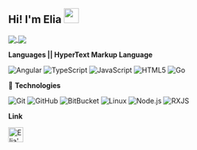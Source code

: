 ## **Hi! I'm Elia** <img src="https://raw.githubusercontent.com/MartinHeinz/MartinHeinz/master/wave.gif" width="30px">
<a href="https://github.com/twopill/twopill">
 <img align="center" src="https://github-readme-stats.vercel.app/api?username=twopill&count_private=true&show_icons=true&theme=crypto&bg_color=fff&text_color=252525&icon_color=dd4c35&title_color=dd4c35&hide_border=true" />
</a>

<a href="https://github.com/twopill/twopill">
  <img align="center" src="https://github-readme-stats.vercel.app/api/top-langs/?username=twopill&hide=css,scss, java&icon_color=2bbc8a&theme=vue&langs_count=8&theme=crypto&bg_color=fff&text_color=252525&icon_color=dd4c35&title_color=dd4c35&hide_border=true" />
</a>

**Languages || HyperText Markup Language** <!-- lol -->

![Angular](https://img.shields.io/badge/-Angular-000000?style=for-the-badge&logo=angular&logoColor=dd4c35&color=252525&labelColor=252525)
![TypeScript](https://img.shields.io/badge/-TypeScript-000000?style=for-the-badge&logo=typescript&logoColor=dd4c35&color=252525&labelColor=252525)
![JavaScript](https://img.shields.io/badge/-JavaScript-000000?style=for-the-badge&logo=javascript&logoColor=dd4c35&color=252525&labelColor=252525)
![HTML5](https://img.shields.io/badge/-HTML5-000000?style=for-the-badge&logo=HTML5&logoColor=dd4c35&color=252525&labelColor=252525)
![Go](https://img.shields.io/badge/-Go-informational?style=for-the-badge&logo=go&logoColor=dd4c35&color=252525&labelColor=252525)

 🔧 **Technologies**
 
![Git](https://img.shields.io/badge/-Git-000000?style=for-the-badge&logo=git&logoColor=2bbc9a&color=24292E)
![GitHub](https://img.shields.io/badge/-GitHub-000000?style=for-the-badge&logo=github&logoColor=2bbc9a&color=24292E)
![BitBucket](https://img.shields.io/badge/-BitBucket-000000?style=for-the-badge&logo=bitbucket&logoColor=2bbc9a&color=24292E)
![Linux](https://img.shields.io/badge/-Linux-000000?style=for-the-badge&logo=linux&logoColor=2bbc9a&color=24292E)
![Node.js](https://img.shields.io/badge/-Node.js-000000?style=for-the-badge&logo=node.js&logoColor=2bbc9a&color=24292E)
![RXJS](https://img.shields.io/badge/-Rxjs-000000?style=for-the-badge&link=https://dwglogo.com/wp-content/uploads/2017/05/1400x964_RxJS_logo.png&logoColor=2bbc9a&color=24292E)

**Link**

<a href="https://dev.to/twopill">
  <img src="https://d2fltix0v2e0sb.cloudfront.net/dev-badge.svg" alt="Elia's DEV Profile" height="30" width="30">
</a>
